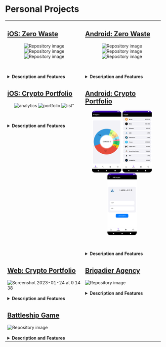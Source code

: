 # Personal Projects

<table>
   <tr>
      <!-- iOS: Zero Waste -->
      <td valign="top" valign="center">
         <h2><a href="https://github.com/belekomurzakov/zero-waste-ios">iOS: Zero Waste</a></h2>
         <p align="center">
            <img src="https://user-images.githubusercontent.com/89274213/213867664-9af25e10-ac2a-499e-8989-309ca02d4fcb.png" alt="Repository image" width="100" height="200"/>
            <img src="https://user-images.githubusercontent.com/89274213/213867669-4de1d94a-43f3-4997-9b64-6d6e16e21137.png" alt="Repository image" width="100" height="200"/>
            <img src="https://user-images.githubusercontent.com/89274213/213867675-a47fb223-8594-4b61-9af6-51edece482f5.png" alt="Repository image" width="100" height="200"/>     
         </p>
         <br/>
         <br/>
         <details>
            <summary><b>Description and Features</b></summary>
            <p>This iOS app helps users sort waste efficiently by showing nearest public containers on map, tracking history, sorting by category or ML image recognition, gamification with levels and ranks.</p>
            <b>Features</b><br/>
            <p>
               <code>rest-api</code>, <code>realm</code>, <code>mapkit</code>, <code>swift-ui</code>, <code>coreml</code>
            </p>
         </details>
      </td>
      <!-- Android: Zero Waste -->
      <td valign="top">
         <h2><a href="https://github.com/belekomurzakov/zero-waste-android">Android: Zero Waste</a></h2>
         <p align="center">
            <img src="https://user-images.githubusercontent.com/89274213/213871449-4e588e3d-8e0d-411a-a328-e5675f8000f6.png" alt="Repository image" width="95" height="200"/>
            <img src="https://user-images.githubusercontent.com/89274213/213871454-7199a955-2443-4c5c-a75e-f3479f9ca7ba.png" alt="Repository image" width="95" height="200"/>
            <img src="https://user-images.githubusercontent.com/89274213/213871446-dbed575e-d5b4-4bfc-833a-dd28ec478caa.png" alt="Repository image" width="95" height="200"/>     
         </p>
         <br/>
         <br/>
         <details>
            <summary><b>Description and Features</b></summary>
            <p>A waste management mobile app, that helps users locate the nearest waste disposal options on the map, according to specific waste types. Keep track of your sorting history and take advantage of the cutting-edge machine learning feature that can identify objects, making the most out of your waste and contributing to a cleaner environment.</p>
            <b>Features</b><br/>
            <p>
               <code>android</code>, <code>room</code>, <code>google-maps</code>, <code>dependency-injection</code>, <code>datastore</code>, <code>koin</code>, <code>ml-kit</code>
            </p>
         </details>
      </td>
   </tr>
   <tr>
      <!-- iOS: Crypto Portfolio -->
      <td width="50%" valign="top">
         <h2><a href="https://github.com/belekomurzakov/crypto-portfolio-ios">iOS: Crypto Portfolio</a></h2>
         <p align="center">
            <img width="100" height="200" alt="analytics" src="https://user-images.githubusercontent.com/123120438/214157981-732dc827-3d59-4ce8-95b5-175b1186149b.png">
            <img width="100" height="200" alt="portfolio" src="https://user-images.githubusercontent.com/123120438/214157991-ff3cdd3d-db9a-48af-b350-bd5edc73c9db.png">
            <img width="100" height="200" alt=list" src="https://user-images.githubusercontent.com/123120438/214157994-8f5d6247-b526-4ed4-a6ad-599f9739c1fa.png">
         </p>
         <br/>
         <br/>
         <details>
            <summary><b>Description and Features</b></summary>
            <p>Introducing Crypto Portfolio, the iOS mobile app designed to help manage and track your cryptocurrency investments. Developed as part of the EBC-VI1 - Application Development for iOS course, this app allows you to easily view your portfolio performance and make informed decisions on your crypto trades.</p>
            <b>Features</b><br/>
            <p>
               <code>rest-api</code>, <code>school-project</code>, <code>coredata</code>, <code>swiftui</code>, <code>swiftui-charts</code>
            </p>
         </details>
      </td>
      <!-- Android: Crypto Portfolio -->
      <td valign="top">
         <h2><a href="https://github.com/belekomurzakov/crypto-portfolio-android">Android: Crypto Portfolio</a></h2>
         <p align="center">
            <img src="https://github.com/belekomurzakov/crypto-portfolio-android/blob/master/app/src/main/res/drawable/analytics.png" alt="Repository image" width="95" height="200"/>
            <img src="https://github.com/belekomurzakov/crypto-portfolio-android/blob/master/app/src/main/res/drawable/prices.png" alt="Repository image" width="95" height="200"/>
            <img src="https://github.com/belekomurzakov/crypto-portfolio-android/blob/master/app/src/main/res/drawable/add_crypto.png" alt="Repository image" width="95" height="200"/>
         </p>
         <br/>
         <br/>
         <details>
            <summary><b>Description and Features</b></summary>
            <p>Crypto Portfolio, the Android mobile application designed to help you keep track of your cryptocurrency investments. Built as a project for EBC-VA1 - Application Development for Android course, this app makes it easy to monitor your portfolio, stay informed with real-time market updates and make smart trades.</p>
            <b>Features</b><br/>
            <p><code>school-project</code>, <code>mvvm-android</code>, <code>room-database</code></p>
         </details>
      </td>
   <tr>
      <!-- Web: Crypto Portfolio -->
      <td valign="top">
         <h2><a href="https://github.com/belekomurzakov/crypto-portfolio-web">Web: Crypto Portfolio</a></h2>
         <img width="400" alt="Screenshot 2023-01-24 at 0 14 38" src="https://user-images.githubusercontent.com/123120438/214175085-ff6a578c-1a3d-458b-921e-123ea51e0c93.png">
         <br/>
         <br/>
         <details>
            <summary><b>Description and Features</b></summary>
            <p>Crypto Portfolio is a web application that helps you manage and track your cryptocurrency investments. Developed as a course project, it offers a user-friendly interface to view your portfolio performance, track market trends and make informed trades. It also includes security features to keep your data safe.</p>
            <b>Features</b><br/>
            <p>
               <code>python</code>, <code>bootstrap</code>, <code>flask</code>, <code>api-rest</code>, <code>sqlite3</code>      
            </p>
         </details>
      </td>
      <!-- Brigadier agency -->
      <td valign="top">
         <h2><a href="https://github.com/belekomurzakov/brigadier-agency">Brigadier Agency</a></h2>
         <img src="https://repository-images.githubusercontent.com/161481406/87057b80-99e7-11ea-8731-13a8b65a3860" alt="Repository image" width="400"/>
         <br/>
         <br/>
         <details>
            <summary><b>Description and Features</b></summary>
            <p></p>
            <b>Features</b><br/>
            <p>
               <code>python</code>, <code>school-project</code>, <code>flask</code>
            </p>
         </details>
      </td>
   <tr>
      <!-- Battleship -->
      <td valign="top">
         <h2><a href="https://github.com/belekomurzakov/battleship">Battleship Game</a></h2>
         <img src="https://repository-images.githubusercontent.com/161481406/87057b80-99e7-11ea-8731-13a8b65a3860" alt="Repository image" width="400"/>
         <br/>
         <br/>
         <details>
            <summary><b>Description and Features</b></summary>
            <p>Introducing Battleship, the classic game of strategy and luck built for my EBC-PJ - Java Programming Language course. This game features a user-friendly interface, two-player mode and the ability to save and load games. Test your naval tactics and sink your opponent's ships with Battleship</p>
            <b>Features</b><br/>
            <p>
               <code>java</code>, <code>school-project</code>, <code>greenfoot</code>
            </p>
         </details>
      </td>
</table>
